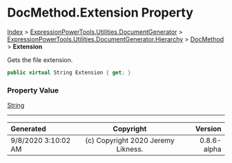 ﻿# DocMethod.Extension Property

[Index](../index.md) > [ExpressionPowerTools.Utilities.DocumentGenerator](ExpressionPowerTools.Utilities.DocumentGenerator.a.md) > [ExpressionPowerTools.Utilities.DocumentGenerator.Hierarchy](ExpressionPowerTools.Utilities.DocumentGenerator.Hierarchy.n.md) > [DocMethod](ExpressionPowerTools.Utilities.DocumentGenerator.Hierarchy.DocMethod.cs.md) > **Extension**

Gets the file extension.

```csharp
public virtual String Extension { get; }
```

### Property Value

 [String](https://docs.microsoft.com/dotnet/api/system.string) 


---

| Generated | Copyright | Version |
| :-- | :-: | --: |
| 9/8/2020 3:10:02 AM | (c) Copyright 2020 Jeremy Likness. | 0.8.6-alpha |
